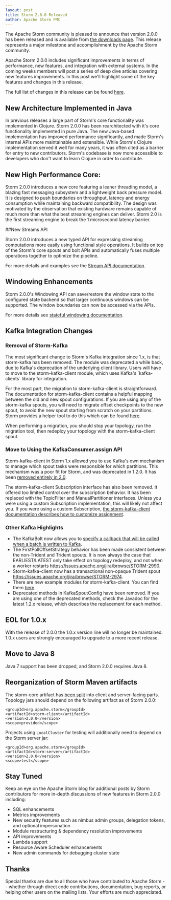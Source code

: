 ```yaml
---
layout: post
title: Storm 2.0.0 Released
author: Apache Storm PMC
---
```


The Apache Storm community is pleased to announce that version 2.0.0 has been released and is available from [the downloads page](/downloads.html). This release represents a major milestone and accomplishment by the Apache Storm community.

Apache Storm 2.0.0 includes significant improvements in terms of performance, new features, and integration with external systems. In the coming weeks members will post a series of deep dive articles covering new features improvements. In this post we'll highlight some of the key features and changes in this release.

The full list of changes in this release can be found [here](https://www.apache.org/dist/storm/apache-storm-2.0.0/RELEASE_NOTES.html).

## New Architecture Implemented in Java
In previous releases a large part of Storm's core functionality was implemented in Clojure. Storm 2.0.0 has been rearchitected with it's core functionality implemented in pure Java. The new Java-based implementation has improved performance significantly, and made Storm's internal APIs more maintainable and extensible. While Storm's Clojure implementation served it well for many years, it was often cited as a barrier for entry to new contributors. Storm's codebase is now more accessible to developers who don't want to learn Clojure in order to contribute.

## New High Performance Core:
Storm 2.0.0 introduces a new core featuring a leaner threading model, a blazing fast messaging subsystem and a lightweight back pressure model. It is designed to push boundaries on throughput, latency and energy consumption while maintaining backward compatibility. The design was motivated by the observation that existing hardware remains capable of much more than what the best streaming engines can deliver. Storm 2.0 is the first streaming engine to break the 1 microsecond latency barrier.

##New Streams API

Storm 2.0.0 introduces a new typed API for expressing streaming computations more easily using functional style operations. It builds on top of the Storm's core spouts and bolt APIs and automatically fuses multiple operations together to optimize the pipeline.

For more details and examples see the [Stream API documentation](https://github.com/apache/storm/blob/master/docs/Stream-API.md).

## Windowing Enhancements

Storm 2.0.0's Windowing API can save/restore the window state to the configured state backend so that larger continuous windows can be supported. The window boundaries can now be accessed via the APIs.

For more details see [stateful windowing documentation](https://github.com/apache/storm/blob/master/docs/Windowing.md#stateful-windowing).


## Kafka Integration Changes

### Removal of Storm-Kafka
The most significant change to Storm's Kafka integration since 1.x, is that storm-kafka has been removed. The module was deprecated a while back, due to Kafka's deprecation of the underlying client library. Users will have to move to the storm-kafka-client module, which uses Kafka's ´kafka-clients´ library for integration.

For the most part, the migration to storm-kafka-client is straightforward. The documentation for storm-kafka-client contains a helpful mapping between the old and new spout configurations. If you are using any of the storm-kafka spouts, you will need to migrate offset checkpoints to the new spout, to avoid the new spout starting from scratch on your partitions. Storm provides a helper tool to do this which can be found [here](https://github.com/apache/storm/tree/master/external/storm-kafka-migration).

When performing a migration, you should stop your topology, run the migration tool, then redeploy your topology with the storm-kafka-client spout.

### Move to Using the KafkaConsumer.assign API
Storm-kafka-client in Storm 1.x allowed you to use Kafka's own mechanism to manage which spout tasks were responsible for which partitions. This mechanism was a poor fit for Storm, and was deprecated in 1.2.0. It has been [removed entirely in 2.0](https://issues.apache.org/jira/browse/STORM-2542).

The storm-kafka-client Subscription interface has also been removed. It offered too limited control over the subscription behavior. It has been replaced with the TopicFilter and ManualPartitioner interfaces. Unless you were using a custom Subscription implementation, this will likely not
affect you. If you were using a custom Subscription, [the storm-kafka-client documentation describes how to customize assignment](https://github.com/apache/storm/blob/master/docs/storm-kafka-client.md#manual-partition-assigment-advanced).


### Other Kafka Highlights
* The KafkaBolt now allows you to [specify a callback that will be called when a batch is written to Kafka](https://issues.apache.org/jira/browse/STORM-3175).
* The FirstPollOffsetStrategy behavior has been made consistent between the non-Trident and Trident spouts. It is now always the case that EARLIEST/LATEST only take effect on topology redeploy, and not when a worker restarts https://issues.apache.org/jira/browse/STORM-2990.
* Storm-kafka-client now has a transactional non-opaque Trident spout https://issues.apache.org/jira/browse/STORM-2974.
* There are new example modules for storm-kafka-client. You can find them [here](https://github.com/apache/storm/tree/master/examples/storm-kafka-client-examples).
* Deprecated methods in KafkaSpoutConfig have been removed. If you are using one of the deprecated methods, check the Javadoc for the latest 1.2.x release, which describes the replacement for each method.

## EOL for 1.0.x
With the release of 2.0.0 the 1.0.x version line will no longer be maintained. 1.0.x users are strongly encouraged to upgrade to a more recent release.

## Move to Java 8
Java 7 support has been dropped, and Storm 2.0.0 requires Java 8.

## Reorganization of Storm Maven artifacts
The storm-core artifact has [been split](https://issues.apache.org/jira/browse/STORM-2441) into client and server-facing parts. Topology jars should depend on the following artifact as of Storm 2.0.0:

```
<groupId>org.apache.storm</groupId>
<artifactId>storm-client</artifactId>
<version>2.0.0</version>
<scope>provided</scope>
```

Projects using `LocalCluster` for testing will additionally need to depend on the Storm server jar:

```
<groupId>org.apache.storm</groupId>
<artifactId>storm-server</artifactId>
<version>2.0.0</version>
<scope>test</scope>
```

## Stay Tuned
Keep an eye on the Apache Storm blog for additional posts by Storm contributors for more in-depth discussions of new features in Storm 2.0.0 including:

* SQL enhancements
* Metrics improvements
* New security features such as nimbus admin groups, delegation tokens, and optional impersonation
* Module restructuring & dependency resolution improvements
* API improvements
* Lambda support
* Resource Aware Scheduler enhancements
* New admin commands for debugging cluster state


Thanks
------
Special thanks are due to all those who have contributed to Apache Storm -- whether through direct code contributions, documentation, bug reports, or helping other users on the mailing lists. Your efforts are much appreciated.


